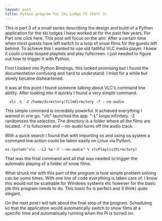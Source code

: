 ```yaml
---
layout: post
title: Python program for Ski Lodge TV (Part 3)
---
```


This is part 3 of a small series describing the design and build of a Python application for the ski lodges I have worked at for the past few years. For Part one click here.
This post will focus on the aim:
After a certain time when most guests have left switch to a loop of snow films for the guests left behind.
To achieve this I wanted to use old faithful VLC media player. I knew it could create looped playlists and play fullscreen. I just needed to figure out how to trigger it with Python.

First I looked into Python Bindings, this looked promising but I found the documentation confusing and hard to understand. I tried for a while but slowly became disheartened.

It was at this point I found someone talking about VLC's command line ability. After looking into it quickly I found a very simple command.

      vlc -L -Z /home/directory/filmdirectory -f --no-audio

This simple command is incredibly powerful. It achieved everything I wanted in one go. "vlc" launched the app. "-L" loops infinitely. -Z randomises the selection. The directory is a folder where all the films are located. -f is fullscreen and --no-audio turns off the audio track. 

With a quick search I found that with importing os and using os.system a command line action could be taken easily on Linux via Python.

	os.system("vlc --LZ %a -f --no-audio" % vlcPlaylistDirectory)

That was the final command and all that was needed to trigger the automatic playing of a folder of snow films.

What struck me with this part of the program is how simple problem solving can be some times. With one line of code everything is taken care of. I know this would not be scaleable for Windows systems etc however for the basic job this program needs to do. This basic fix is perfect and (I think) quite elegant.

On the next post I will talk about the final step of the program. Scheduling so that the application would automatically switch to snow films at a specific time and automatically running when the Pi is turned on.
